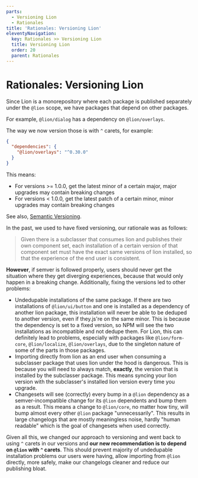 ```yaml
---
parts:
  - Versioning Lion
  - Rationales
title: 'Rationales: Versioning Lion'
eleventyNavigation:
  key: Rationales >> Versioning Lion
  title: Versioning Lion
  order: 20
  parent: Rationales
---
```


# Rationales: Versioning Lion

Since Lion is a monorepository where each package is published separately under the `@lion` scope, we have packages that depend on other packages.

For example, `@lion/dialog` has a dependency on `@lion/overlays`.

The way we now version those is with `^` carets, for example:

```json
{
  "dependencies": {
    "@lion/overlays": "^0.30.0"
  }
}
```

This means:

- For versions >= 1.0.0, get the latest minor of a certain major, major upgrades may contain breaking changes
- For versions < 1.0.0, get the latest patch of a certain minor, minor upgrades may contain breaking changes

See also, [Semantic Versioning](https://semver.org/).

In the past, we used to have fixed versioning, our rationale was as follows:

> Given there is a subclasser that consumes lion and publishes their own component set, each installation of a certain version of that component set must have the exact same versions of lion installed, so that the experience of the end user is consistent.

**However**, if semver is followed properly, users should never get the situation where they get diverging experiences, because that would only happen in a breaking change.
Additionally, fixing the versions led to other problems:

- Undedupable installations of the same package. If there are two installations of `@lion/ui/button` and one is installed as a dependency of another lion package, this installation will never be able to be deduped to another version, even if they.js're on the same minor. This is because the dependency is set to a fixed version, so NPM will see the two installations as incompatible and not dedupe them. For Lion, this can definitely lead to problems, especially with packages like `@lion/form-core`, `@lion/localize`, `@lion/overlays`, due to the singleton nature of some of the parts in those packages.
- Importing directly from lion as an end user when consuming a subclasser package that uses lion under the hood is dangerous. This is because you will need to always match, **exactly**, the version that is installed by the subclasser package. This means syncing your lion version with the subclasser's installed lion version every time you upgrade.
- Changesets will see (correctly) every bump in a `@lion` dependency as a semver-incompatible change for its `@lion` dependents and bump them as a result. This means a change to `@lion/core`, no matter how tiny, will bump almost every other `@lion` package "unnecessarily". This results in large changelogs that are mostly meaningless noise, hardly "human readable" which is the goal of changesets when used correctly.

Given all this, we changed our approach to versioning and went back to using `^` carets in our versions and **our new recommendation is to depend on `@lion` with `^` carets**. This should prevent majority of undedupable installation problems our users were having, allow importing from `@lion` directly, more safely, make our changelogs cleaner and reduce our publishing bloat.
